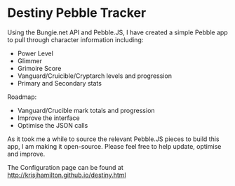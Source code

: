 # Destiny Pebble Tracker

Using the Bungie.net API and Pebble.JS, I have created a simple Pebble app to pull through character information including:

* Power Level
* Glimmer
* Grimoire Score
* Vanguard/Cruicible/Cryptarch levels and progression
* Primary and Secondary stats

Roadmap:

* Vanguard/Crucible mark totals and progression
* Improve the interface
* Optimise the JSON calls

As it took me a while to source the relevant Pebble.JS pieces to build this app, I am making it open-source. Please feel free to help update, optimise and improve.

The Configuration page can be found at http://krisjhamilton.github.io/destiny.html


